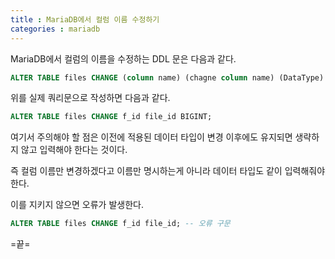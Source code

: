 ```yaml
---
title : MariaDB에서 컬럼 이름 수정하기
categories : mariadb
---
```


MariaDB에서 컬럼의 이름을 수정하는 DDL 문은 다음과 같다.

~~~sql
ALTER TABLE files CHANGE (column name) (chagne column name) (DataType) (Constraints);
~~~

위를 실제 쿼리문으로 작성하면 다음과 같다.

~~~sql
ALTER TABLE files CHANGE f_id file_id BIGINT;
~~~

여기서 주의해야 할 점은 이전에 적용된 데이터 타입이 변경 이후에도 유지되면 생략하지 않고 입력해야 한다는 것이다.

즉 컬럼 이름만 변경하겠다고 이름만 명시하는게 아니라 데이터 타입도 같이 입력해줘야 한다.

이를 지키지 않으면 오류가 발생한다.

~~~sql
ALTER TABLE files CHANGE f_id file_id; -- 오류 구문
~~~

=끝=